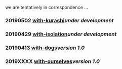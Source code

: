 we are tentatively in correspondence ...

### 20190502 [with-kurashi](https://we-are-tentatively.github.io/in-correspondence/20190502-with-kurashi)_under development_

### 20190429 [with-isolation](https://we-are-tentatively.github.io/in-correspondence/20190429-with-isolation)_under development_

### 20190413 [with-dogs](https://we-are-tentatively.github.io/in-correspondence/20190409-with-dogs)_version 1.0_

### 2019XXXX [with-ourselves](https://we-are-tentatively.github.io/in-correspondence/with-ourselves)_version 1.0_
